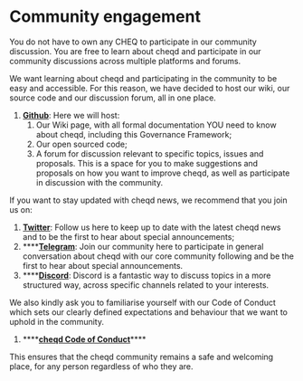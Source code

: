 # Community engagement

You do not have to own any CHEQ to participate in our community discussion. You are free to learn about cheqd and participate in our community discussions across multiple platforms and forums.

We want learning about cheqd and participating in the community to be easy and accessible. For this reason, we have decided to host our wiki, our source code and our discussion forum, all in one place. 

1. [**Github**](https://github.com/cheqd): Here we will host:
   1. Our Wiki page, with all formal documentation YOU need to know about cheqd, including this Governance Framework;
   2. Our open sourced code;
   3. A forum for discussion relevant to specific topics, issues and proposals. This is a space for you to make suggestions and proposals on how you want to improve cheqd, as well as participate in discussion with the community. 

If you want to stay updated with cheqd news, we recommend that you join us on:

1. [**Twitter**](https://twitter.com/cheqd_io): Follow us here to keep up to date with the latest cheqd news and to be the first to hear about special announcements;
2. \*\*\*\*[**Telegram**](https://t.me/cheqd): Join our community here to participate in general conversation about cheqd with our core community following and be the first to hear about special announcements.
3. \*\*\*\*[**Discord**](https://discord.gg/SQA8NpVe2v): Discord is a fantastic way to discuss topics in a more structured way, across specific channels related to your interests. 

We also kindly ask you to familiarise yourself with our Code of Conduct which sets our clearly defined expectations and behaviour that we want to uphold in the community.  

1. \*\*\*\*[**cheqd Code of Conduct**](https://docs.google.com/document/d/1Rbw-0TMg8PZO85R0SuDKffXnwrDTzcPrSrURPI3el7c/edit)\*\*\*\*

This ensures that the cheqd community remains a safe and welcoming place, for any person regardless of who they are.   


